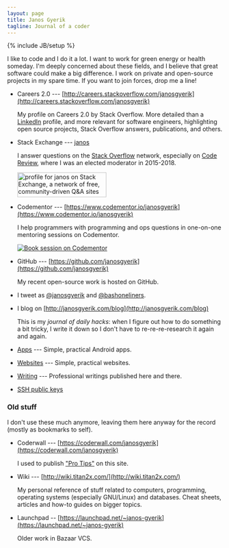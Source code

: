 ```yaml
---
layout: page
title: Janos Gyerik
tagline: Journal of a coder
---
```

{% include JB/setup %}

I like to code and I do it a lot.
I want to work for green energy or health someday.
I'm deeply concerned about these fields,
and I believe that great software could make a big difference.
I work on private and open-source projects in my spare time.
If you want to join forces, drop me a line!

- Careers 2.0 --- [http://careers.stackoverflow.com/janosgyerik](http://careers.stackoverflow.com/janosgyerik)

  My profile on Careers 2.0 by Stack Overflow.
  More detailed than a [LinkedIn](http://fr.linkedin.com/in/janosgyerik/) profile,
  and more relevant for software engineers,
  highlighting open source projects, Stack Overflow answers,
  publications, and others.

- Stack Exchange --- [janos](http://stackexchange.com/users/322516)

  I answer questions on the [Stack Overflow](http://stackoverflow.com/users/641955/janos) network,
  especially on [Code Review](http://codereview.stackexchange.com/users/12390/janos),
  where I was an elected moderator in 2015-2018.

  <a href="http://stackexchange.com/users/322516/janos"><img src="http://stackexchange.com/users/flair/322516.png" width="208" height="58" alt="profile for janos on Stack Exchange, a network of free, community-driven Q&amp;A sites" title="profile for janos on Stack Exchange, a network of free, community-driven Q&amp;A sites" /></a>

- Codementor --- [https://www.codementor.io/janosgyerik](https://www.codementor.io/janosgyerik)

  I help programmers with programming and ops questions in one-on-one mentoring sessions on Codementor.

  <a href="https://www.codementor.io/janosgyerik?utm_source=github&utm_medium=button&utm_term=janosgyerik&utm_campaign=github"><img src="https://cdn.codementor.io/badges/book_session_github.svg" alt="Book session on Codementor" style="max-width:100%" /></a>

- GitHub --- [https://github.com/janosgyerik](https://github.com/janosgyerik)

  My recent open-source work is hosted on GitHub.

- I tweet as [@janosgyerik](https://twitter.com/janosgyerik) and [@bashoneliners](https://twitter.com/bashoneliners).

- I blog on [http://janosgyerik.com/blog](http://janosgyerik.com/blog)

  This is my *journal of daily hacks*:
  when I figure out how to do something a bit tricky,
  I write it down so I don't have to re-re-re-research it again and again.

- [Apps](apps) ---
  Simple, practical Android apps.

- [Websites](websites) ---
  Simple, practical websites.

- [Writing](writing) ---
  Professional writings published here and there.

- [SSH public keys](https://github.com/janosgyerik.keys)

### Old stuff

I don't use these much anymore, leaving them here anyway for the record (mostly as bookmarks to self).

- Coderwall --- [https://coderwall.com/janosgyerik](https://coderwall.com/janosgyerik)

  I used to publish ["Pro Tips"](https://coderwall.com/p/u/janosgyerik) on this site.

- Wiki --- [http://wiki.titan2x.com/](http://wiki.titan2x.com/)

  My personal reference of stuff related to computers,
  programming, operating systems (especially GNU/Linux) and databases.
  Cheat sheets, articles and how-to guides on bigger topics.

- Launchpad -- [https://launchpad.net/~janos-gyerik](https://launchpad.net/~janos-gyerik)

  Older work in Bazaar VCS.

<!--
If you appreciate my open source work, apps, tools,
you can make a small donation through PayPal:

<form action="https://www.paypal.com/cgi-bin/webscr" method="post" target="_top">
<input type="hidden" name="cmd" value="_s-xclick">
<input type="hidden" name="hosted_button_id" value="JMG95JHR9DLQU">
<input type="image" src="https://www.paypalobjects.com/en_US/i/btn/btn_donate_LG.gif" border="0" name="submit" alt="PayPal - The safer, easier way to pay online!">
<img alt="" border="0" src="https://www.paypalobjects.com/en_US/i/scr/pixel.gif" width="1" height="1">
</form>
-->
